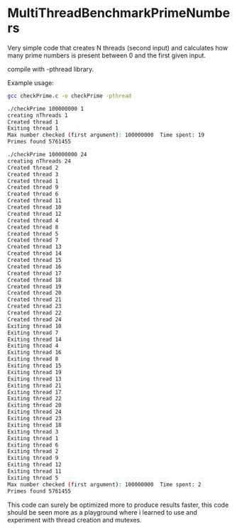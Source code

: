 # MultiThreadBenchmarkPrimeNumbers
Very simple code that creates N threads (second input) and calculates how many prime numbers is present between 0 and the first given input.


compile with -pthread library. 

Example usage:

```sh
gcc checkPrime.c -o checkPrime -pthread
```

```sh
./checkPrime 100000000 1
creating nThreads 1 
Created thread 1
Exiting thread 1
Max number checked (first argument): 100000000  Time spent: 19
Primes found 5761455

./checkPrime 100000000 24
creating nThreads 24 
Created thread 2
Created thread 3
Created thread 1
Created thread 9
Created thread 6
Created thread 11
Created thread 10
Created thread 12
Created thread 4
Created thread 8
Created thread 5
Created thread 7
Created thread 13
Created thread 14
Created thread 15
Created thread 16
Created thread 17
Created thread 18
Created thread 19
Created thread 20
Created thread 21
Created thread 23
Created thread 22
Created thread 24
Exiting thread 10
Exiting thread 7
Exiting thread 14
Exiting thread 4
Exiting thread 16
Exiting thread 8
Exiting thread 15
Exiting thread 19
Exiting thread 13
Exiting thread 21
Exiting thread 17
Exiting thread 22
Exiting thread 20
Exiting thread 24
Exiting thread 23
Exiting thread 18
Exiting thread 3
Exiting thread 1
Exiting thread 6
Exiting thread 2
Exiting thread 9
Exiting thread 12
Exiting thread 11
Exiting thread 5
Max number checked (first argument): 100000000  Time spent: 2
Primes found 5761455
```


This code can surely be optimized more to produce results faster, this code should be seen more as a playground where i learned to use and experiment with thread creation and mutexes. 